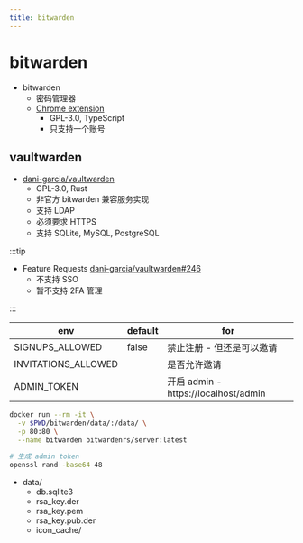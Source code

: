 ```yaml
---
title: bitwarden
---
```


# bitwarden

- bitwarden
  - 密码管理器
  - [Chrome extension](https://github.com/bitwarden/browser)
    - GPL-3.0, TypeScript
    - 只支持一个账号

## vaultwarden

- [dani-garcia/vaultwarden](https://github.com/dani-garcia/vaultwarden)
  - GPL-3.0, Rust
  - 非官方 bitwarden 兼容服务实现
  - 支持 LDAP
  - 必须要求 HTTPS
  - 支持 SQLite, MySQL, PostgreSQL

:::tip

- Feature Requests [dani-garcia/vaultwarden#246](https://github.com/dani-garcia/vaultwarden/issues/246)
  - 不支持 SSO
  - 暂不支持 2FA 管理

:::

| env                 | default | for                                  |
| ------------------- | ------- | ------------------------------------ |
| SIGNUPS_ALLOWED     | false   | 禁止注册 - 但还是可以邀请            |
| INVITATIONS_ALLOWED |         | 是否允许邀请                         |
| ADMIN_TOKEN         |         | 开启 admin - https://localhost/admin |

```bash
docker run --rm -it \
  -v $PWD/bitwarden/data/:/data/ \
  -p 80:80 \
  --name bitwarden bitwardenrs/server:latest

# 生成 admin token
openssl rand -base64 48
```

- data/
  - db.sqlite3
  - rsa_key.der
  - rsa_key.pem
  - rsa_key.pub.der
  - icon_cache/
